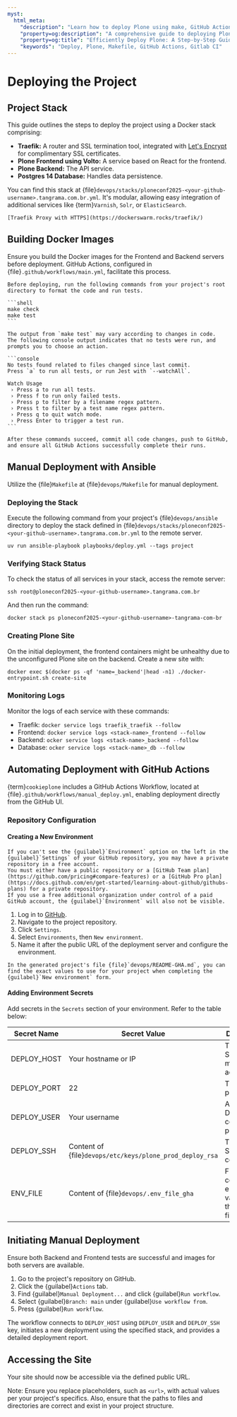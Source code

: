 ```yaml
---
myst:
  html_meta:
    "description": "Learn how to deploy Plone using make, GitHub Actions, or Gitlab CI with ease."
    "property=og:description": "A comprehensive guide to deploying Plone via various methods."
    "property=og:title": "Efficiently Deploy Plone: A Step-by-Step Guide"
    "keywords": "Deploy, Plone, Makefile, GitHub Actions, Gitlab CI"
---
```


# Deploying the Project

## Project Stack

This guide outlines the steps to deploy the project using a Docker stack comprising:

- **Traefik:** A router and SSL termination tool, integrated with [Let's Encrypt](https://letsencrypt.org/) for complimentary SSL certificates.
- **Plone Frontend using Volto:** A service based on React for the frontend.
- **Plone Backend:** The API service.
- **Postgres 14 Database:** Handles data persistence.

You can find this stack at {file}`devops/stacks/ploneconf2025-<your-github-username>.tangrama.com.br.yml`. It's modular, allowing easy integration of additional services like {term}`Varnish`, `Solr`, or `ElasticSearch`.

```{seealso}
[Traefik Proxy with HTTPS](https://dockerswarm.rocks/traefik/)
```

## Building Docker Images

Ensure you build the Docker images for the Frontend and Backend servers before deployment.
GitHub Actions, configured in {file}`.github/workflows/main.yml`, facilitate this process.

````{important}
Before deploying, run the following commands from your project's root directory to format the code and run tests.

```shell
make check
make test
```

The output from `make test` may vary according to changes in code.
The following console output indicates that no tests were run, and prompts you to choose an action.

```console
No tests found related to files changed since last commit.
Press `a` to run all tests, or run Jest with `--watchAll`.

Watch Usage
 › Press a to run all tests.
 › Press f to run only failed tests.
 › Press p to filter by a filename regex pattern.
 › Press t to filter by a test name regex pattern.
 › Press q to quit watch mode.
 › Press Enter to trigger a test run.
```

After these commands succeed, commit all code changes, push to GitHub, and ensure all GitHub Actions successfully complete their runs.
````

## Manual Deployment with Ansible

Utilize the {file}`Makefile` at {file}`devops/Makefile` for manual deployment.

### Deploying the Stack

Execute the following command from your project's {file}`devops/ansible` directory to deploy the stack defined in {file}`devops/stacks/ploneconf2025-<your-github-username>.tangrama.com.br.yml` to the remote server.

```shell
uv run ansible-playbook playbooks/deploy.yml --tags project
```

### Verifying Stack Status

To check the status of all services in your stack, access the remote server:

```shell
ssh root@ploneconf2025-<your-github-username>.tangrama.com.br
```

And then run the command:

```shell
docker stack ps ploneconf2025-<your-github-username>-tangrama-com-br
```

### Creating Plone Site

On the initial deployment, the frontend containers might be unhealthy due to the unconfigured Plone site on the backend. Create a new site with:

```shell
docker exec $(docker ps -qf 'name=_backend'|head -n1) ./docker-entrypoint.sh create-site
```

### Monitoring Logs

Monitor the logs of each service with these commands:

-   Traefik: `docker service logs traefik_traefik --follow`
-   Frontend: `docker service logs <stack-name>_frontend --follow`
-   Backend: `ocker service logs <stack-name>_backend --follow`
-   Database: `ocker service logs <stack-name>_db --follow`

## Automating Deployment with GitHub Actions

{term}`cookieplone` includes a GitHub Actions Workflow, located at {file}`.github/workflows/manual_deploy.yml`, enabling deployment directly from the GitHub UI.

### Repository Configuration

#### Creating a New Environment

```{important}
If you can't see the {guilabel}`Environment` option on the left in the {guilabel}`Settings` of your GitHub repository, you may have a private repository in a free account.
You must either have a public repository or a [GitHub Team plan](https://github.com/pricing#compare-features) or a [GitHub Pro plan](https://docs.github.com/en/get-started/learning-about-github/githubs-plans) for a private repository.
If you use a free additional organization under control of a paid GitHub account, the {guilabel}`Environment` will also not be visible.
```

1. Log in to [GitHub](https://github.com/).
2. Navigate to the project repository.
3. Click `Settings`.
4. Select `Environments`, then `New environment`.
5. Name it after the public URL of the deployment server and configure the environment.

```{seealso}
In the generated project's file {file}`devops/README-GHA.md`, you can find the exact values to use for your project when completing the {guilabel}`New environment` form.
```

#### Adding Environment Secrets

Add secrets in the `Secrets` section of your environment. Refer to the table below:

| Secret Name | Secret Value                                             | Description                                               |
|-------------|----------------------------------------------------------|-----------------------------------------------------------|
| DEPLOY_HOST | Your hostname or IP                                      | The Docker Swarm manager's address.                       |
| DEPLOY_PORT | 22                                                       | The SSHD port.                                            |
| DEPLOY_USER | Your username                                            | A user with Docker command permissions.                   |
| DEPLOY_SSH  | Content of {file}`devops/etc/keys/plone_prod_deploy_rsa` | The private SSH key for connection.                       |
| ENV_FILE    | Content of {file}`devops/.env_file_gha`                  | File containing environment variables for the stack file. |


## Initiating Manual Deployment

Ensure both Backend and Frontend tests are successful and images for both servers are available.

1. Go to the project's repository on GitHub.
2. Click the {guilabel}`Actions` tab.
3. Find {guilabel}`Manual Deployment...` and click {guilabel}`Run workflow`.
4. Select {guilabel}`Branch: main` under {guilabel}`Use workflow from`.
5. Press {guilabel}`Run workflow`.

The workflow connects to `DEPLOY_HOST` using `DEPLOY_USER` and `DEPLOY_SSH` key, initiates a new deployment using the specified stack, and provides a detailed deployment report.

## Accessing the Site

Your site should now be accessible via the defined public URL.

Note: Ensure you replace placeholders, such as `<url>`, with actual values per your project's specifics. Also, ensure that the paths to files and directories are correct and exist in your project structure.
